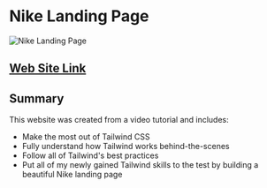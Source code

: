 <!-- https://ibb.co/4d4FG1h -->

# Nike Landing Page

![Nike Landing Page](https://i.ibb.co/pxzMGb4/Thumbnail-2.png)

## [Web Site Link](https://nike-project-gilt.vercel.app/)

## Summary

This website was created from a video tutorial and includes:

- Make the most out of Tailwind CSS
- Fully understand how Tailwind works behind-the-scenes
- Follow all of Tailwind's best practices
- Put all of my newly gained Tailwind skills to the test by building a beautiful Nike landing page
